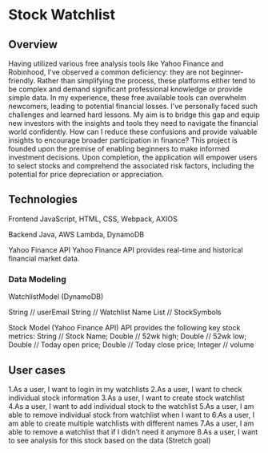 # Stock Watchlist
## Overview
Having utilized various free analysis tools like Yahoo Finance and Robinhood, I've observed a common deficiency: they are not beginner-friendly. Rather than simplifying the process, these platforms either tend to be complex and demand significant professional knowledge or provide simple data. In my experience, these free available tools can overwhelm newcomers, leading to potential financial losses. I've personally faced such challenges and learned hard lessons. My aim is to bridge this gap and equip new investors with the insights and tools they need to navigate the financial world confidently. How can I reduce these confusions and provide valuable insights to encourage broader participation in finance? This project is founded upon the premise of enabling beginners to make informed investment decisions. Upon completion, the application will empower users to select stocks and comprehend the associated risk factors, including the potential for price depreciation or appreciation.

## Technologies
Frontend
JavaScript, HTML, CSS, Webpack, AXIOS

Backend
Java, AWS Lambda, DynamoDB

Yahoo Finance API
Yahoo Finance API provides real-time and historical financial market data. 

### Data Modeling
WatchlistModel (DynamoDB)

String // userEmail
String // Watchlist Name
List<String> // StockSymbols  

Stock Model (Yahoo Finance API)
API provides the following key stock metrics:
String // Stock Name;
Double // 52wk high;
Double // 52wk low;
Double // Today open price;
Double // Today close price;
Integer // volume

## User cases
1.As a user, I want to login in my watchlists
2.As a user, I want to check individual stock information
3.As a user, I want to create stock watchlist
4.As a user, I want to add individual stock to the watchlist
5.As a user, I am able to remove individual stock from watchlist when I want to 
6.As a user, I am able to create multiple watchlists with different names
7.As a user, I am able to remove a watchlist that if I didn’t need it anymore
8.As a user, I want to see analysis for this stock based on the data (Stretch goal)


